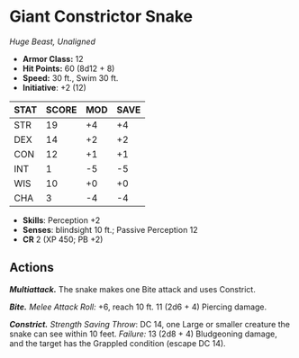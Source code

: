 # Giant Constrictor Snake

*Huge Beast, Unaligned*

- **Armor Class:** 12
- **Hit Points:** 60 (8d12 + 8)
- **Speed:** 30 ft., Swim 30 ft.
- **Initiative**: +2 (12)

|STAT|SCORE|MOD|SAVE|
| --- | --- | --- | ---- |
| STR | 19 | +4 | +4 |
| DEX | 14 | +2 | +2 |
| CON | 12 | +1 | +1 |
| INT | 1 | -5 | -5 |
| WIS | 10 | +0 | +0 |
| CHA | 3 | -4 | -4 |

- **Skills**: Perception +2
- **Senses**: blindsight 10 ft.; Passive Perception 12
- **CR** 2 (XP 450; PB +2)

## Actions

***Multiattack.*** The snake makes one Bite attack and uses Constrict.

***Bite.*** *Melee Attack Roll:* +6, reach 10 ft. 11 (2d6 + 4) Piercing damage.

***Constrict.*** *Strength Saving Throw*: DC 14, one Large or smaller creature the snake can see within 10 feet. *Failure:*  13 (2d8 + 4) Bludgeoning damage, and the target has the Grappled condition (escape DC 14).

